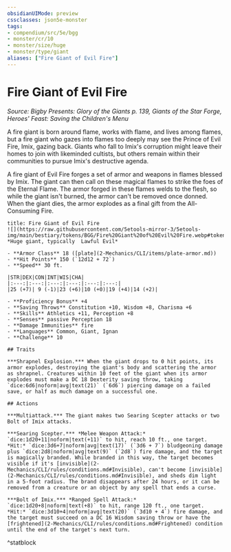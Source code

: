 ```yaml
---
obsidianUIMode: preview
cssclasses: json5e-monster
tags:
- compendium/src/5e/bgg
- monster/cr/10
- monster/size/huge
- monster/type/giant
aliases: ["Fire Giant of Evil Fire"]
---
```

# Fire Giant of Evil Fire
*Source: Bigby Presents: Glory of the Giants p. 139, Giants of the Star Forge, Heroes' Feast: Saving the Children's Menu*  

A fire giant is born around flame, works with flame, and lives among flames, but a fire giant who gazes into flames too deeply may see the Prince of Evil Fire, Imix, gazing back. Giants who fall to Imix's corruption might leave their homes to join with likeminded cultists, but others remain within their communities to pursue Imix's destructive agenda.

A fire giant of Evil Fire forges a set of armor and weapons in flames blessed by Imix. The giant can then call on these magical flames to strike the foes of the Eternal Flame. The armor forged in these flames welds to the flesh, so while the giant isn't burned, the armor can't be removed once donned. When the giant dies, the armor explodes as a final gift from the All-Consuming Fire.

```ad-statblock
title: Fire Giant of Evil Fire
![](https://raw.githubusercontent.com/5etools-mirror-3/5etools-img/main/bestiary/tokens/BGG/Fire%20Giant%20of%20Evil%20Fire.webp#token)
*Huge giant, typically  Lawful Evil*

- **Armor Class** 18 ([plate](2-Mechanics/CLI/items/plate-armor.md))
- **Hit Points** 150 (`12d12 + 72`)
- **Speed** 30 ft.

|STR|DEX|CON|INT|WIS|CHA|
|:---:|:---:|:---:|:---:|:---:|:---:|
|25 (+7)| 9 (-1)|23 (+6)|10 (+0)|19 (+4)|14 (+2)|

- **Proficiency Bonus** +4
- **Saving Throws** Constitution +10, Wisdom +8, Charisma +6
- **Skills** Athletics +11, Perception +8
- **Senses** passive Perception 18
- **Damage Immunities** fire
- **Languages** Common, Giant, Ignan
- **Challenge** 10

## Traits

***Shrapnel Explosion.*** When the giant drops to 0 hit points, its armor explodes, destroying the giant's body and scattering the armor as shrapnel. Creatures within 10 feet of the giant when its armor explodes must make a DC 18 Dexterity saving throw, taking `dice:6d6|noform|avg|text(21)` (`6d6`) piercing damage on a failed save, or half as much damage on a successful one.

## Actions

***Multiattack.*** The giant makes two Searing Scepter attacks or two Bolt of Imix attacks.

***Searing Scepter.*** *Melee Weapon Attack:* `dice:1d20+11|noform|text(+11)` to hit, reach 10 ft., one target. *Hit:* `dice:3d6+7|noform|avg|text(17)` (`3d6 + 7`) bludgeoning damage plus `dice:2d8|noform|avg|text(9)` (`2d8`) fire damage, and the target is magically branded. While branded in this way, the target becomes visible if it's [invisible](2-Mechanics/CLI/rules/conditions.md#Invisible), can't become [invisible](2-Mechanics/CLI/rules/conditions.md#Invisible), and sheds dim light in a 5-foot radius. The brand disappears after 24 hours, or it can be removed from a creature or an object by any spell that ends a curse.

***Bolt of Imix.*** *Ranged Spell Attack:* `dice:1d20+8|noform|text(+8)` to hit, range 120 ft., one target. *Hit:* `dice:3d10+4|noform|avg|text(20)` (`3d10 + 4`) fire damage, and the target must succeed on a DC 16 Wisdom saving throw or have the [frightened](2-Mechanics/CLI/rules/conditions.md#Frightened) condition until the end of the target's next turn.
```
^statblock